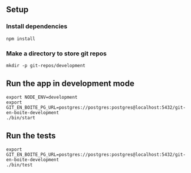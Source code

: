 ## Setup

### Install dependencies

```
npm install
```

### Make a directory to store git repos

```
mkdir -p git-repos/development
```

## Run the app in development mode

```
export NODE_ENV=development
export GIT_EN_BOITE_PG_URL=postgres://postgres:postgres@localhost:5432/git-en-boite-development
./bin/start
```

## Run the tests

```
export GIT_EN_BOITE_PG_URL=postgres://postgres:postgres@localhost:5432/git-en-boite-development
./bin/test
```
